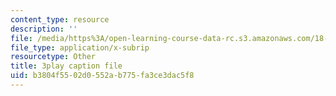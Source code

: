```yaml
---
content_type: resource
description: ''
file: /media/https%3A/open-learning-course-data-rc.s3.amazonaws.com/18-02sc-multivariable-calculus-fall-2010/b3804f5502d0552ab775fa3ce3dac5f8_n9gSOBwauRw.vtt
file_type: application/x-subrip
resourcetype: Other
title: 3play caption file
uid: b3804f55-02d0-552a-b775-fa3ce3dac5f8
---
```

